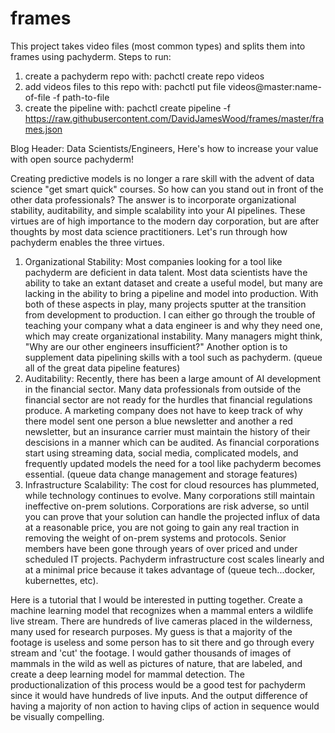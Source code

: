 # frames
This project takes video files (most common types) and splits them into frames using pachyderm.
Steps to run:
1. create a pachyderm repo with: pachctl create repo videos
2. add videos files to this repo with: pachctl put file videos@master:name-of-file -f path-to-file
3. create the pipeline with: pachctl create pipeline -f https://raw.githubusercontent.com/DavidJamesWood/frames/master/frames.json
  
Blog Header: Data Scientists/Engineers, Here's how to increase your value with open source pachyderm!

  Creating predictive models is no longer a rare skill with the advent of data science "get smart quick" courses. So how can you stand out in front of the other data professionals? The answer is to incorporate organizational stability, auditability, and simple scalability into your AI pipelines. These virtues are of high importance to the modern day corporation, but are after thoughts by most data science practitioners. Let's run through how pachyderm enables the three virtues.
1. Organizational Stability: Most companies looking for a tool like pachyderm are deficient in data talent. Most data scientists have the ability to take an extant dataset and create a useful model, but many are lacking in the ability to bring a pipeline and model into production. With both of these aspects in play, many projects sputter at the transition from development to production. I can either go through the trouble of teaching your company what a data engineer is and why they need one, which may create organizational instability. Many managers might think, "Why are our other engineers insufficient?" Another option is to supplement data pipelining skills with a tool such as pachyderm. (queue all of the great data pipeline features)   
2. Auditability: Recently, there has been a large amount of AI development in the financial sector. Many data professionals from outside of the financial sector are not ready for the hurdles that financial regulations produce. A marketing company does not have to keep track of why there model sent one person a blue newsletter and another a red newsletter, but an insurance carrier must maintain the history of their descisions in a manner which can be audited. As financial corporations start using streaming data, social media, complicated models, and frequently updated models the need for a tool like pachyderm becomes essential. (queue data change management and storage features)  
3. Infrastructure Scalability: The cost for cloud resources has plummeted, while technology continues to evolve. Many corporations still maintain ineffective on-prem solutions. Corporations are risk adverse, so until you can prove that your solution can handle the projected influx of data at a reasonable price, you are not going to gain any real traction in removing the weight of on-prem systems and protocols. Senior members have been gone through years of over priced and under scheduled IT projects. Pachyderm infrastructure cost scales linearly and at a minimal price because it takes advantage of (queue tech...docker, kubernettes, etc).  

Here is a tutorial that I would be interested in putting together. Create a machine learning model that recognizes when a mammal enters a wildlife live stream. There are hundreds of live cameras placed in the wilderness, many used for research purposes. My guess is that a majority of the footage is useless and some person has to sit there and go through every stream and 'cut' the footage. I would gather thousands of images of mammals in the wild as well as pictures of nature, that are labeled, and create a deep learning model for mammal detection. The productionalization of this process would be a good test for pachyderm since it would have hundreds of live inputs. And the output difference of having a majority of non action to having clips of action in sequence would be visually compelling. 
